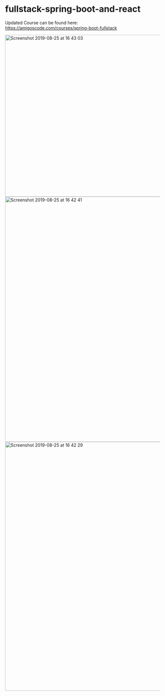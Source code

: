 # fullstack-spring-boot-and-react

Updated Course can be found here: https://amigoscode.com/courses/spring-boot-fullstack

<img width="526" alt="Screenshot 2019-08-25 at 16 43 03" src="https://user-images.githubusercontent.com/40702606/63652369-7fb28980-c757-11e9-96a7-b722bf6b8a34.png">

<br/> 

<img width="797" alt="Screenshot 2019-08-25 at 16 42 41" src="https://user-images.githubusercontent.com/40702606/63652397-b8eaf980-c757-11e9-9ed8-e7f73d148e92.png">

<br/> 

<img width="809" alt="Screenshot 2019-08-25 at 16 42 29" src="https://user-images.githubusercontent.com/40702606/63652407-cb653300-c757-11e9-9c49-6568fe8416c4.png">
